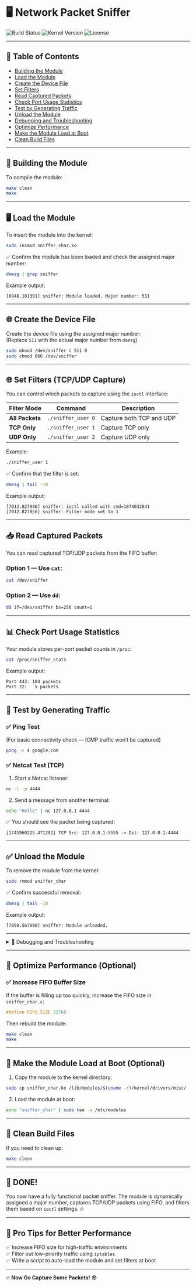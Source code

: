 
# 🖥️ Network Packet Sniffer

![Build Status](https://img.shields.io/badge/Build-Passing-brightgreen)
![Kernel Version](https://img.shields.io/badge/Kernel-6.11.0-blue)
![License](https://img.shields.io/badge/License-GPLv2-red)

---

## 📖 Table of Contents
- [Building the Module](#building-the-module)
- [Load the Module](#load-the-module)
- [Create the Device File](#create-the-device-file)
- [Set Filters](#set-filters-tcpudp-capture)
- [Read Captured Packets](#read-captured-packets)
- [Check Port Usage Statistics](#check-port-usage-statistics)
- [Test by Generating Traffic](#test-by-generating-traffic)
- [Unload the Module](#unload-the-module)
- [Debugging and Troubleshooting](#debugging-and-troubleshooting)
- [Optimize Performance](#optimize-performance)
- [Make the Module Load at Boot](#make-the-module-load-at-boot)
- [Clean Build Files](#clean-build-files)

---

## 🚀 Building the Module
To compile the module:
```bash
make clean
make
```

---

## 🖥️ Load the Module
To insert the module into the kernel:
```bash
sudo insmod sniffer_char.ko
```

✅ Confirm the module has been loaded and check the assigned major number:
```bash
dmesg | grep sniffer
```
Example output:
```
[6948.101391] sniffer: Module loaded. Major number: 511
```

---

## 🌐 Create the Device File
Create the device file using the assigned major number:  
(Replace `511` with the actual major number from `dmesg`)
```bash
sudo mknod /dev/sniffer c 511 0
sudo chmod 666 /dev/sniffer
```

---

## 🌐 Set Filters (TCP/UDP Capture)
You can control which packets to capture using the `ioctl` interface:

| Filter Mode | Command | Description |
|------------|---------|-------------|
| **All Packets** | `./sniffer_user 0` | Capture both TCP and UDP |
| **TCP Only**     | `./sniffer_user 1` | Capture TCP only |
| **UDP Only**     | `./sniffer_user 2` | Capture UDP only |

Example:
```bash
./sniffer_user 1
```

✅ Confirm that the filter is set:
```bash
dmesg | tail -10
```
Example output:
```
[7012.827946] sniffer: ioctl called with cmd=1074032641
[7012.827956] sniffer: Filter mode set to 1
```

---

## 📥 Read Captured Packets
You can read captured TCP/UDP packets from the FIFO buffer:

### Option 1 — Use `cat`:
```bash
cat /dev/sniffer
```

### Option 2 — Use `dd`:
```bash
dd if=/dev/sniffer bs=256 count=1
```

---

## 📊 Check Port Usage Statistics
Your module stores per-port packet counts in `/proc`:

```bash
cat /proc/sniffer_stats
```

Example output:
```
Port 443: 104 packets
Port 22:   5 packets
```

---

## 🧪 Test by Generating Traffic
### ✅ Ping Test  
(For basic connectivity check — ICMP traffic won’t be captured)
```bash
ping -c 4 google.com
```

### ✅ Netcat Test (TCP)  
1. Start a Netcat listener:
```bash
nc -l -p 4444
```
2. Send a message from another terminal:
```bash
echo "Hello" | nc 127.0.0.1 4444
```

✅ You should see the packet being captured:
```
[1741960225.471292] TCP Src: 127.0.0.1:5555 -> Dst: 127.0.0.1:4444
```

---

## ✅ Unload the Module
To remove the module from the kernel:
```bash
sudo rmmod sniffer_char
```

✅ Confirm successful removal:
```bash
dmesg | tail -10
```
Example output:
```
[7050.567890] sniffer: Module unloaded.
```

---

<details>
  <summary>🔎 Debugging and Troubleshooting</summary>
  
  - **Check Kernel Logs:**  
  ```bash
  dmesg | tail -50
  ```

  - **Check System Logs:**  
  ```bash
  sudo tail -f /var/log/syslog
  ```

  - **Ensure Device Exists:**  
  ```bash
  ls -l /dev/sniffer
  ```

  - **Permissions Issue Fix:**  
  If you get a permissions error, reset file permissions:  
  ```bash
  sudo chmod 666 /dev/sniffer
  ```

</details>

---

## 🚀 Optimize Performance (Optional)
### ✅ Increase FIFO Buffer Size  
If the buffer is filling up too quickly, increase the FIFO size in `sniffer_char.c`:
```c
#define FIFO_SIZE 32768
```
Then rebuild the module:
```bash
make clean
make
```

---

## 📂 Make the Module Load at Boot (Optional)
1. Copy the module to the kernel directory:
```bash
sudo cp sniffer_char.ko /lib/modules/$(uname -r)/kernel/drivers/misc/
```

2. Load the module at boot:
```bash
echo "sniffer_char" | sudo tee -a /etc/modules
```

---

## 🧹 Clean Build Files
If you need to clean up:
```bash
make clean
```

---

## 🎉 DONE!  
You now have a fully functional packet sniffer. The module is dynamically assigned a major number, captures TCP/UDP packets using FIFO, and filters them based on `ioctl` settings. 🔥

---

## 🚀 Pro Tips for Better Performance  
✅ Increase FIFO size for high-traffic environments  
✅ Filter out low-priority traffic using `iptables`  
✅ Write a script to auto-load the module and set filters at boot  

---

🔥 **Now Go Capture Some Packets!** 😎
